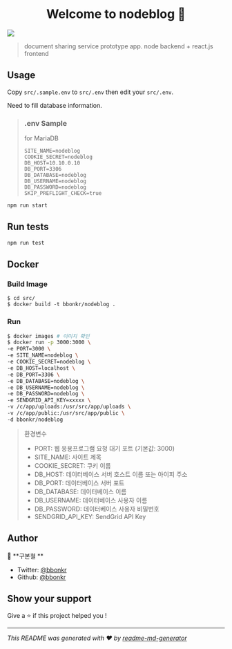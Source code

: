<h1 align="center">Welcome to nodeblog 👋</h1>
<p>
  <img src="https://img.shields.io/badge/version-0.1.0-dev-blue.svg?cacheSeconds=2592000" />
</p>

> document sharing service prototype app. node backend + react.js frontend

## Usage

Copy `src/.sample.env` to `src/.env` then edit your `src/.env`.

Need to fill database information.

> ### .env Sample
>
> for MariaDB
>
> ```
> SITE_NAME=nodeblog
> COOKIE_SECRET=nodeblog
> DB_HOST=10.10.0.10
> DB_PORT=3306
> DB_DATABASE=nodeblog
> DB_USERNAME=nodeblog
> DB_PASSWORD=nodeblog
> SKIP_PREFLIGHT_CHECK=true
> ```

```sh
npm run start
```

## Run tests

```sh
npm run test
```

## Docker

### Build Image

```basg
$ cd src/
$ docker build -t bbonkr/nodeblog .
```

### Run

```bash
$ docker images # 이미지 확인
$ docker run -p 3000:3000 \
-e PORT=3000 \
-e SITE_NAME=nodeblog \
-e COOKIE_SECRET=nodeblog \
-e DB_HOST=localhost \
-e DB_PORT=3306 \
-e DB_DATABASE=nodeblog \
-e DB_USERNAME=nodeblog \
-e DB_PASSWORD=nodeblog \
-e SENDGRID_API_KEY=xxxxx \
-v /c/app/uploads:/usr/src/app/uploads \
-v /c/app/public:/usr/src/app/public \
-d bbonkr/nodeblog
```

> 환경변수
>
> -   PORT: 웹 응용프로그램 요청 대기 포트 (기본값: 3000)
> -   SITE_NAME: 사이트 제목
> -   COOKIE_SECRET: 쿠키 이름
> -   DB_HOST: 데이터베이스 서버 호스트 이름 또는 아이피 주소
> -   DB_PORT: 데이터베이스 서버 포트
> -   DB_DATABASE: 데이터베이스 이름
> -   DB_USERNAME: 데이터베이스 사용자 이름
> -   DB_PASSWORD: 데이터베이스 사용자 비밀번호
> -   SENDGRID_API_KEY: SendGrid API Key

## Author

👤 **구본철 **

-   Twitter: [@bbonkr](https://twitter.com/bbonkr)
-   Github: [@bbonkr](https://github.com/bbonkr)

## Show your support

Give a ⭐️ if this project helped you !

---

_This README was generated with ❤️ by [readme-md-generator](https://github.com/kefranabg/readme-md-generator)_
